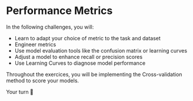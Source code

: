 # Performance Metrics

In the following challenges, you will:

- Learn to adapt your choice of metric to the task and dataset
- Engineer metrics
- Use model evaluation tools like the confusion matrix or learning curves
- Adjust a model to enhance recall or precision scores
- Use Learning Curves to diagnose model performance

Throughout the exercices, you will be implementing the Cross-validation method to score your models. 

Your turn 🚀
